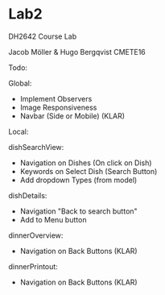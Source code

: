 # Lab2
DH2642  Course Lab

Jacob Möller & Hugo Bergqvist 
CMETE16


Todo:

Global:
- Implement Observers
- Image Responsiveness
- Navbar (Side or Mobile)  (KLAR)

Local:

dishSearchView:
- Navigation on Dishes (On click on Dish)
- Keywords on Select Dish (Search Button)
- Add dropdown Types (from model)

dishDetails:
- Navigation "Back to search button"
- Add to Menu button

dinnerOverview:
- Navigation on Back Buttons (KLAR)

dinnerPrintout:
- Navigation on Back Buttons (KLAR)





